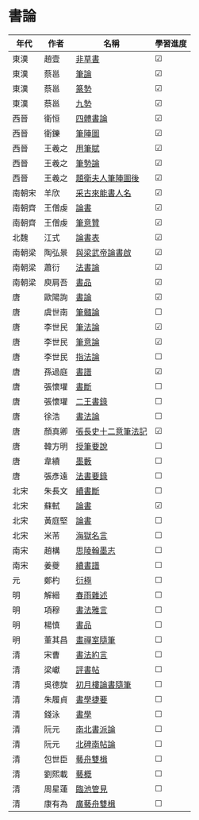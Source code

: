 # 書論
| 年代  | 作者  | 名稱                                                                                                                            | 學習進度    |
| --- | --- | ----------------------------------------------------------------------------------------------------------------------------- | ------- |
| 東漢  | 趙壹  | [非草書](https://zh.wikisource.org/wiki/%E9%9D%9E%E8%8D%89%E6%9B%B8)                                                             | &#9745; |
| 東漢  | 蔡邕  | [筆論](https://zh.wikisource.org/zh-hant/%E7%AD%86%E8%AB%96)                                                                    | &#9745; |
| 東漢  | 蔡邕  | [篆勢](https://zh.wikisource.org/wiki/%E7%AF%86%E5%8B%A2)                                                                       | &#9745; |
| 東漢  | 蔡邕  | [九勢](https://zh.wikisource.org/wiki/%E4%B9%9D%E5%8B%A2)                                                                       | &#9745; |
| 西晉  | 衛恒  | [四體書論](https://zh.wikisource.org/wiki/%E5%9B%9B%E9%AB%94%E6%9B%B8%E5%8B%A2)                                                   | &#9745; |
| 西晉  | 衛鑠  | [筆陣圖](https://ctext.org/wiki.pl?if=gb&chapter=202370)                                                                         | &#9745; |
| 西晉  | 王羲之 | [用筆賦](https://zh.wikisource.org/wiki/%E7%94%A8%E7%AD%86%E8%B3%A6)                                                             | &#9745; |
| 西晉  | 王羲之 | [筆勢論](https://zh.wikisource.org/wiki/%E7%AD%86%E5%8B%A2%E8%AB%96%E5%8D%81%E4%BA%8C%E7%AB%A0)                                  | &#9745; |
| 西晉  | 王羲之 | [題衛夫人筆陣圖後](https://zh.wikisource.org/wiki/%E9%A1%8C%E8%A1%9B%E5%A4%AB%E4%BA%BA%E7%AD%86%E9%99%A3%E5%9C%96%E5%BE%8C)           | &#9745; |
| 南朝宋 | 羊欣  | [采古來能書人名](https://zh.wikisource.org/wiki/%E9%87%87%E5%8F%A4%E4%BE%86%E8%83%BD%E6%9B%B8%E4%BA%BA%E5%90%8D)                     | &#9745; |
| 南朝齊 | 王僧虔 | [論書](https://zh.wikisource.org/wiki/%E8%AB%96%E6%9B%B8_(%E7%8E%8B%E5%83%A7%E8%99%94))                                         | &#9745; |
| 南朝齊 | 王僧虔 | [筆意贊](https://zh.wikisource.org/wiki/%E7%AD%86%E6%84%8F%E8%B4%8A)                                                             | &#9745; |
| 北魏  | 江式  | [論書表](https://zh.wikisource.org/wiki/%E8%AB%96%E6%9B%B8%E8%A1%A8)                                                             | &#9745; |
| 南朝梁 | 陶弘景 | [與梁武帝論書啟](https://zh.wikisource.org/zh-hant/%E8%88%87%E6%A2%81%E6%AD%A6%E5%B8%9D%E8%AB%96%E6%9B%B8%E5%95%9F)                  | &#9745; |
| 南朝梁 | 蕭衍  | [法書論](https://zh.m.wikisource.org/wiki/%E6%B3%95%E6%9B%B8%E8%AB%96_(%E8%95%AD%E8%A1%8D))                                      | &#9745; |
| 南朝梁 | 庾肩吾 | [書品](https://zh.m.wikisource.org/wiki/%E6%9B%B8%E5%93%81_(%E5%BA%BE%E8%82%A9%E5%90%BE))                                       | &#9745; |
| 唐   | 歐陽詢 | [書論](https://zh.m.wikisource.org/wiki/%E6%9B%B8%E8%AB%96_(%E6%AD%90%E9%99%BD%E8%A9%A2))                                       | &#9745; |
| 唐   | 虞世南 | [筆髓論](https://zh.m.wikisource.org/wiki/%E7%AD%86%E9%AB%93%E8%AB%96%E3%80%96%E5%8E%9F%E5%8F%A4%E3%80%97)                       | &#9744; |
| 唐   | 李世民 | [筆法論](https://zh.m.wikisource.org/wiki/%E7%AD%86%E6%B3%95%E8%AB%96)                                                           | &#9745; |
| 唐   | 李世民 | [筆意論](https://zh.m.wikisource.org/wiki/%E7%AD%86%E6%84%8F%E8%AB%96)                                                           | &#9745; |
| 唐   | 李世民 | [指法論](https://zh.m.wikisource.org/wiki/%E6%8C%87%E6%B3%95%E8%AB%96)                                                           | &#9744; |
| 唐   | 孫過庭 | [書譜](https://zh.m.wikisource.org/wiki/%E6%9B%B8%E8%AD%9C)                                                                     | &#9745; |
| 唐   | 張懷瓘 | [書斷](https://zh.m.wikisource.org/wiki/%E6%9B%B8%E6%96%B7)                                                                     | &#9744; |
| 唐   | 張懷瓘 | [二王書錄](https://zh.m.wikisource.org/wiki/%E4%BA%8C%E7%8E%8B%E6%9B%B8%E9%8C%84)                                                 | &#9744; |
| 唐   | 徐浩  | [書法論](https://zh.wikisource.org/wiki/%E6%9B%B8%E6%B3%95%E8%AB%96)                                                             | &#9744; |
| 唐   | 顏真卿 | [張長史十二意筆法記](https://zh.wikisource.org/wiki/%E5%BC%B5%E9%95%B7%E5%8F%B2%E5%8D%81%E4%BA%8C%E6%84%8F%E7%AD%86%E6%B3%95%E8%A8%98) | &#9745; |
| 唐   | 韓方明 | [授筆要說](https://zh.wikisource.org/wiki/%E6%8E%88%E7%AD%86%E8%A6%81%E8%AA%AA)                                                   | &#9744; |
| 唐   | 韋續  | [墨藪](https://zh.wikisource.org/wiki/%E5%A2%A8%E8%97%AA)                                                                       | &#9744; |
| 唐   | 張彥遠 | [法書要錄](https://zh.wikisource.org/zh-hant/%E6%B3%95%E6%9B%B8%E8%A6%81%E9%8C%84)                                                | &#9744; |
| 北宋  | 朱長文 | [續書斷](https://zh.wikisource.org/wiki/%E7%BA%8C%E6%9B%B8%E6%96%B7)                                                             | &#9744; |
| 北宋  | 蘇軾  | [論書](https://zh.wikisource.org/zh-hant/%E8%AB%96%E6%9B%B8_(%E8%98%87%E8%BB%BE))                                               | &#9745; |
| 北宋  | 黃庭堅 | [論書](https://zh.wikisource.org/wiki/%E8%AB%96%E6%9B%B8_(%E9%BB%83%E5%BA%AD%E5%A0%85))                                         | &#9744; |
| 北宋  | 米芾  | [海獄名言](https://zh.wikisource.org/wiki/%E6%B5%B7%E5%B6%BD%E5%90%8D%E8%A8%80)                                                   | &#9744; |
| 南宋  | 趙構  | [思陵翰墨志](https://zh.wikisource.org/zh-hans/%E6%80%9D%E9%99%B5%E7%BF%B0%E5%A2%A8%E5%BF%97)                                      | &#9744; |
| 南宋  | 姜夔  | [續書譜](https://zh.wikisource.org/zh-hans/%E7%BA%8C%E6%9B%B8%E8%AD%9C)                                                          | &#9744; |
| 元   | 鄭杓  | [衍極](https://zh.wikisource.org/wiki/%E8%A1%8D%E6%A5%B5%E4%B8%A6%E6%B3%A8)                                                     | &#9744; |
| 明   | 解縉  | [春雨雜述](https://zh.wikisource.org/wiki/%E6%98%A5%E9%9B%A8%E9%9B%9C%E8%BF%B0)                                                   | &#9744; |
| 明   | 項穆  | [書法雅言](https://zh.wikisource.org/zh-hant/%E6%9B%B8%E6%B3%95%E9%9B%85%E8%A8%80)                                                | &#9744; |
| 明   | 楊慎  | [書品](https://zh.wikisource.org/zh-hant/%E6%9B%B8%E5%93%81)                                                                    | &#9744; |
| 明   | 董其昌 | [畫禪室隨筆](https://zh.wikisource.org/zh-hant/%E7%95%AB%E7%A6%AA%E5%AE%A4%E9%9A%A8%E7%AD%86)                                      | &#9744; |
| 清   | 宋曹  | [書法約言](https://zh.wikisource.org/wiki/%E6%9B%B8%E6%B3%95%E7%B4%84%E8%A8%80)                                                   | &#9744; |
| 清   | 梁巘  | [評書帖](https://zh.wikisource.org/wiki/%E8%A9%95%E6%9B%B8%E5%B8%96)                                                             | &#9744; |
| 清   | 吳德旋 | [初月樓論書隨筆](https://zh.wikisource.org/wiki/%E5%88%9D%E6%9C%88%E6%A8%93%E8%AB%96%E6%9B%B8%E9%9A%A8%E7%AD%86)                     | &#9744; |
| 清   | 朱履貞 | [書學捷要](https://zh.wikisource.org/zh-hant/%E6%9B%B8%E5%AD%B8%E6%8D%B7%E8%A6%81)                                                | &#9744; |
| 清   | 錢泳  | [書學](https://zh.wikisource.org/wiki/%E6%9B%B8%E5%AD%B8)                                                                       | &#9744; |
| 清   | 阮元  | [南北書派論](https://zh.wikisource.org/wiki/%E5%8D%97%E5%8C%97%E6%9B%B8%E6%B4%BE%E8%AB%96)                                         | &#9744; |
| 清   | 阮元  | [北碑南帖論](https://zh.wikisource.org/wiki/%E5%8C%97%E7%A2%91%E5%8D%97%E5%B8%96%E8%AB%96)                                         | &#9744; |
| 清   | 包世臣 | [藝舟雙楫](https://zh.wikisource.org/wiki/%E8%97%9D%E8%88%9F%E9%9B%99%E6%A5%AB)                                                   | &#9744; |
| 清   | 劉熙載 | [藝概](https://zh.wikisource.org/wiki/%E8%97%9D%E6%A6%82)                                                                       | &#9744; |
| 清   | 周星蓮 | [臨池管見](https://zh.wikisource.org/wiki/%E8%87%A8%E6%B1%A0%E7%AE%A1%E8%A6%8B)                                                   | &#9744; |
| 清   | 康有為 | [廣藝舟雙楫](https://zh.wikisource.org/wiki/%E5%BB%A3%E8%97%9D%E8%88%9F%E9%9B%99%E6%A5%AB)                                         | &#9744; |

